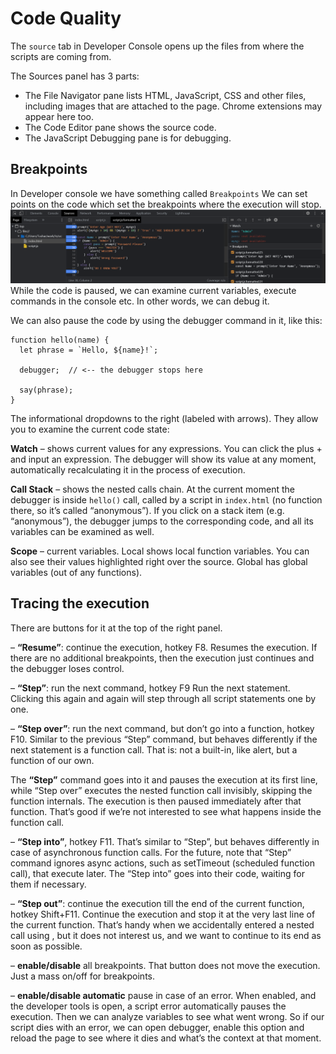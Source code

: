 # Code Quality 
The ```source``` tab in Developer Console opens up the files from where the scripts are coming from. 

The Sources panel has 3 parts:
- The File Navigator pane lists HTML, JavaScript, CSS and other files, including images that are attached to the page. Chrome extensions may appear here too.
- The Code Editor pane shows the source code.
- The JavaScript Debugging pane is for debugging.

## Breakpoints
In Developer console we have something called ```Breakpoints```
We can set points on the code which set the breakpoints where the execution will stop. 
![Breakpoint](../images/Breakpoint.PNG)
While the code is paused, we can examine current variables, execute commands in the console etc. In other words, we can debug it.

We can also pause the code by using the debugger command in it, like this:
```Js
function hello(name) {
  let phrase = `Hello, ${name}!`;

  debugger;  // <-- the debugger stops here

  say(phrase);
}
```

The informational dropdowns to the right (labeled with arrows). They allow you to examine the current code state:

**Watch** – shows current values for any expressions.
You can click the plus + and input an expression. The debugger will show its value at any moment, automatically recalculating it in the process of execution.

**Call Stack** – shows the nested calls chain.
At the current moment the debugger is inside ``hello()`` call, called by a script in ``index.html`` (no function there, so it’s called “anonymous”).
If you click on a stack item (e.g. “anonymous”), the debugger jumps to the corresponding code, and all its variables can be examined as well.

**Scope** – current variables.
Local shows local function variables. You can also see their values highlighted right over the source.
Global has global variables (out of any functions).

## Tracing the execution

There are buttons for it at the top of the right panel.

 – **“Resume”**: continue the execution, hotkey F8.
Resumes the execution. If there are no additional breakpoints, then the execution just continues and the debugger loses control.

 – **“Step”**: run the next command, hotkey F9
Run the next statement.
Clicking this again and again will step through all script statements one by one.

 – **“Step over”**: run the next command, but don’t go into a function, hotkey F10.
Similar to the previous “Step” command, but behaves differently if the next statement is a function call. That is: not a built-in, like alert, but a function of our own.

The **“Step”** command goes into it and pauses the execution at its first line, while “Step over” executes the nested function call invisibly, skipping the function internals.
The execution is then paused immediately after that function.
That’s good if we’re not interested to see what happens inside the function call.

 – **“Step into”**, hotkey F11.
That’s similar to “Step”, but behaves differently in case of asynchronous function calls. 
For the future, note that “Step” command ignores async actions, such as setTimeout (scheduled function call), that execute later. The “Step into” goes into their code, waiting for them if necessary. 

 – **“Step out”**: continue the execution till the end of the current function, hotkey Shift+F11.
Continue the execution and stop it at the very last line of the current function. That’s handy when we accidentally entered a nested call using , but it does not interest us, and we want to continue to its end as soon as possible.

 – **enable/disable** all breakpoints.
That button does not move the execution. Just a mass on/off for breakpoints.

 – **enable/disable automatic** pause in case of an error.
When enabled, and the developer tools is open, a script error automatically pauses the execution. Then we can analyze variables to see what went wrong. So if our script dies with an error, we can open debugger, enable this option and reload the page to see where it dies and what’s the context at that moment.